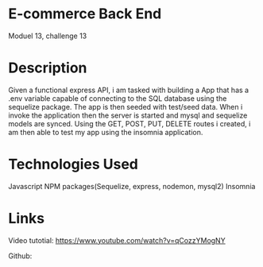 # E-commerce Back End 

Moduel 13, challenge 13

 # Description

 Given a functional express API, i am tasked with building a App that has a .env variable capable of connecting to the SQL database using the sequelize package.  The app is then seeded with test/seed data.  When i invoke the application then the server is started and mysql and sequelize models are synced.  Using the GET, POST, PUT, DELETE routes i created, i am then able to test my app using the insomnia application.  


# Technologies Used

Javascript
NPM packages(Sequelize, express, nodemon, mysql2)
Insomnia

# Links 

Video tutotial: 
https://www.youtube.com/watch?v=qCozzYMogNY

Github:

